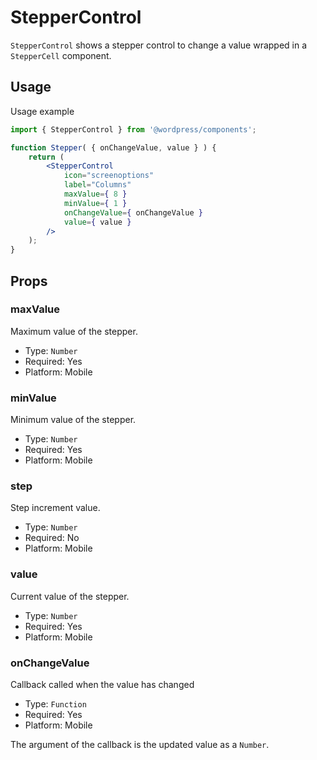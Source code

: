 StepperControl
===================

`StepperControl` shows a stepper control to change a value wrapped in a `StepperCell` component.

## Usage

Usage example

```jsx
import { StepperControl } from '@wordpress/components';

function Stepper( { onChangeValue, value } ) {
	return (
        <StepperControl
            icon="screenoptions"
            label="Columns"
            maxValue={ 8 }
            minValue={ 1 }
            onChangeValue={ onChangeValue }
            value={ value }
        />
	);
}
```

## Props

### maxValue 

Maximum value of the stepper.

- Type: `Number`
- Required: Yes
- Platform: Mobile

### minValue 

Minimum value of the stepper.

- Type: `Number`
- Required: Yes
- Platform: Mobile

### step 

Step increment value.

- Type: `Number`
- Required: No
- Platform: Mobile

### value 

Current value of the stepper.

- Type: `Number`
- Required: Yes
- Platform: Mobile

### onChangeValue

Callback called when the value has changed

- Type: `Function`
- Required: Yes
- Platform: Mobile

The argument of the callback is the updated value as a `Number`.